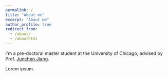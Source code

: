 ```yaml
---
permalink: /
title: "About me"
excerpt: "About me"
author_profile: true
redirect_from: 
  - /about/
  - /abouthtml
---
```


I'm a pre-doctoral master student at the University of Chicago, advised by Prof. [Junchen Jiang](https://people.cs.uchicago.edu/~junchenj/).

Lorem ipsum.
